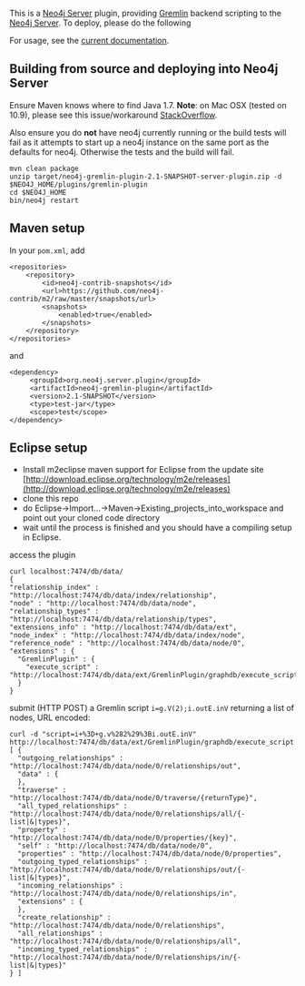 This is a [Neo4j Server](http://neo4j.org/download) plugin, providing [Gremlin](http://gremlin.tinkerpop.com) backend scripting to the [Neo4j Server](http://neo4j.org). To deploy, please do the following

For usage, see the [current documentation](http://neo4j-contrib.github.io/gremlin-plugin/).

Building from source and deploying into Neo4j Server
-----------------------------------------------------

Ensure Maven knows where to find Java 1.7. **Note**: on Mac OSX (tested on 10.9), please see this issue/workaround [StackOverflow](http://stackoverflow.com/questions/17824889/how-to-force-maven-3-1-to-use-right-version-of-java-on-mac-os-8-10).

Also ensure you do **not** have neo4j currently running or the build tests will fail as it attempts to start up a neo4j instance on the same port as the defaults for neo4j. Otherwise the tests and the build will fail.

    mvn clean package
    unzip target/neo4j-gremlin-plugin-2.1-SNAPSHOT-server-plugin.zip -d $NEO4J_HOME/plugins/gremlin-plugin
    cd $NEO4J_HOME
    bin/neo4j restart

Maven setup
-----------

In your `pom.xml`, add    

    <repositories>
        <repository>
            <id>neo4j-contrib-snapshots</id>
            <url>https://github.com/neo4j-contrib/m2/raw/master/snapshots/url>
            <snapshots>
                <enabled>true</enabled>
            </snapshots>
        </repository>
    </repositories>

and

    <dependency>
         <groupId>org.neo4j.server.plugin</groupId>
         <artifactId>neo4j-gremlin-plugin</artifactId>
         <version>2.1-SNAPSHOT</version>
         <type>test-jar</type>
         <scope>test</scope>
    </dependency>


    
Eclipse setup
-------------

* Install m2eclipse maven support for Eclipse from the update site [http://download.eclipse.org/technology/m2e/releases](http://download.eclipse.org/technology/m2e/releases)
* clone this repo
* do Eclipse->Import...->Maven->Existing_projects_into_workspace and point out your cloned code directory
* wait until the process is finished and you should have a compiling setup in Eclipse.
  
    
access the plugin

    curl localhost:7474/db/data/
    {
    "relationship_index" : "http://localhost:7474/db/data/index/relationship",
    "node" : "http://localhost:7474/db/data/node",
    "relationship_types" : "http://localhost:7474/db/data/relationship/types",
    "extensions_info" : "http://localhost:7474/db/data/ext",
    "node_index" : "http://localhost:7474/db/data/index/node",
    "reference_node" : "http://localhost:7474/db/data/node/0",
    "extensions" : {
      "GremlinPlugin" : {
        "execute_script" : "http://localhost:7474/db/data/ext/GremlinPlugin/graphdb/execute_script"
      }
    }


submit (HTTP POST) a Gremlin script `i=g.V(2);i.outE.inV` returning a list of nodes, URL encoded:

    curl -d "script=i+%3D+g.v%282%29%3Bi.outE.inV" http://localhost:7474/db/data/ext/GremlinPlugin/graphdb/execute_script
    [ {
      "outgoing_relationships" : "http://localhost:7474/db/data/node/0/relationships/out",
      "data" : {
      },
      "traverse" : "http://localhost:7474/db/data/node/0/traverse/{returnType}",
      "all_typed_relationships" : "http://localhost:7474/db/data/node/0/relationships/all/{-list|&|types}",
      "property" : "http://localhost:7474/db/data/node/0/properties/{key}",
      "self" : "http://localhost:7474/db/data/node/0",
      "properties" : "http://localhost:7474/db/data/node/0/properties",
      "outgoing_typed_relationships" : "http://localhost:7474/db/data/node/0/relationships/out/{-list|&|types}",
      "incoming_relationships" : "http://localhost:7474/db/data/node/0/relationships/in",
      "extensions" : {
      },
      "create_relationship" : "http://localhost:7474/db/data/node/0/relationships",
      "all_relationships" : "http://localhost:7474/db/data/node/0/relationships/all",
      "incoming_typed_relationships" : "http://localhost:7474/db/data/node/0/relationships/in/{-list|&|types}"
    } ]
